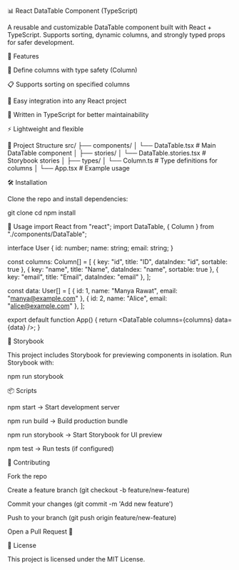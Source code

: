 📊 React DataTable Component (TypeScript)

A reusable and customizable DataTable component built with React + TypeScript.
Supports sorting, dynamic columns, and strongly typed props for safer development.

🚀 Features

📑 Define columns with type safety (Column<T>)

📋 Supports sorting on specified columns

🎨 Easy integration into any React project

🔧 Written in TypeScript for better maintainability

⚡ Lightweight and flexible

📂 Project Structure
src/
 ├── components/
 │    └── DataTable.tsx   # Main DataTable component
 │
 ├── stories/
 │    └── DataTable.stories.tsx   # Storybook stories
 │
 ├── types/
 │    └── Column.ts        # Type definitions for columns
 │
 └── App.tsx               # Example usage

🛠️ Installation

Clone the repo and install dependencies:

git clone <your-repo-url>
cd <your-repo-name>
npm install

📖 Usage
import React from "react";
import DataTable, { Column } from "./components/DataTable";

interface User {
  id: number;
  name: string;
  email: string;
}

const columns: Column<User>[] = [
  { key: "id", title: "ID", dataIndex: "id", sortable: true },
  { key: "name", title: "Name", dataIndex: "name", sortable: true },
  { key: "email", title: "Email", dataIndex: "email" },
];

const data: User[] = [
  { id: 1, name: "Manya Rawat", email: "manya@example.com" },
  { id: 2, name: "Alice", email: "alice@example.com" },
];

export default function App() {
  return <DataTable<User> columns={columns} data={data} />;
}

🎨 Storybook

This project includes Storybook for previewing components in isolation.
Run Storybook with:

npm run storybook

📦 Scripts

npm start → Start development server

npm run build → Build production bundle

npm run storybook → Start Storybook for UI preview

npm test → Run tests (if configured)

🤝 Contributing

Fork the repo

Create a feature branch (git checkout -b feature/new-feature)

Commit your changes (git commit -m 'Add new feature')

Push to your branch (git push origin feature/new-feature)

Open a Pull Request 🎉

📜 License

This project is licensed under the MIT License.

